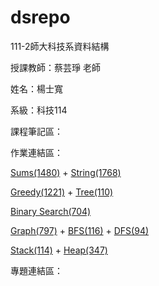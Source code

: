 # dsrepo

111-2師大科技系資料結構

授課教師：蔡芸琤 老師

姓名：楊士寬

系級：科技114

課程筆記區：

作業連結區：
<p><a href="https://youtu.be/a6e3RKH_-EQ" target="_blank">Sums(1480)</a> + <a href="https://youtu.be/8WlwksyAuc8" target="_blank">String(1768)</a></p>
<p><a href="https://youtu.be/F0nXjNr73rc" target="_blank">Greedy(1221)</a> + <a href="https://youtu.be/0nYuMowCBYg" target="_blank">Tree(110)</a></p>
<p><a href="https://youtu.be/NRay_ketYrk" target="_blank">Binary Search(704)</a></p>
<p><a href="https://youtu.be/a6e3RKH_-EQ" target="_blank">Graph(797)</a> + <a href="https://youtu.be/6G_MZjh6oJ8" target="_blank">BFS(116)</a> + <a href="https://youtu.be/_W9O7O_m5n0" target="_blank">DFS(94)</a></p>
<p><a href="https://youtu.be/1NqR2R0O8Fo" target="_blank">Stack(114)</a> + <a href="https://youtu.be/IK5lce5yp3M" target="_blank">Heap(347)</a></p>

專題連結區：
